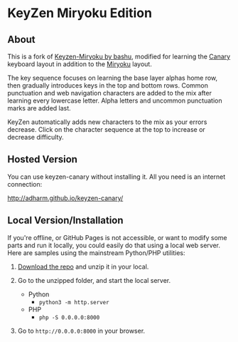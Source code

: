 
# KeyZen Miryoku Edition

## About

This is a fork of [Keyzen-Miryoku by bashu](https://github.com/bashu/keyzen-miryoku), modified for learning the [Canary](https://github.com/Apsu/Canary) keyboard layout in addition to the [Miryoku](https://github.com/manna-harbour/miryoku) layout. 

The key sequence focuses on learning the base layer alphas home row, then gradually introduces keys in the top and bottom rows. Common punctuation and web navigation characters are added to the mix after learning every lowercase letter. Alpha letters and uncommon punctuation marks are added last.

KeyZen automatically adds new characters to the mix as your errors decrease. Click on the character sequence at the top to increase or decrease difficulty.


## Hosted Version

You can use keyzen-canary without installing it. All you need is an internet connection:

http://adharm.github.io/keyzen-canary/


## Local Version/Installation

If you're offline, or GitHub Pages is not accessible, or want to modify some parts and run it locally, you could easily do that using a local web server. Here are samples using the mainstream Python/PHP utilities:


1. [Download the repo](https://github.com/adharm/keyzen-canary/archive/master.zip) and unzip it in your local.

2. Go to the unzipped folder, and start the local server.
    - Python
        - `python3 -m http.server`
    - PHP
        - `php -S 0.0.0.0:8000`

3. Go to `http://0.0.0.0:8000` in your browser.
